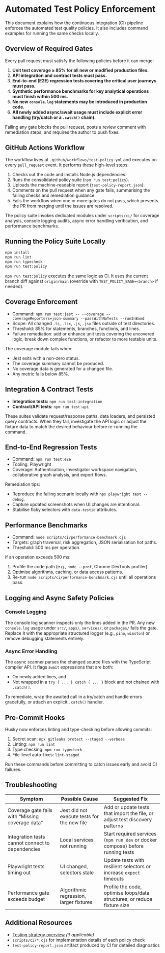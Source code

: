# Automated Test Policy Enforcement

This document explains how the continuous integration (CI) pipeline enforces the automated test quality policies. It also includes command examples for running the same checks locally.

## Overview of Required Gates

Every pull request must satisfy the following policies before it can merge:

1. **Unit test coverage ≥ 85% for all new or modified production files.**
2. **API integration and contract tests must pass.**
3. **End-to-end (E2E) regression tests covering the critical user journeys must pass.**
4. **Synthetic performance benchmarks for key analytical operations must finish within 500 ms.**
5. **No new `console.log` statements may be introduced in production code.**
6. **All newly added async/await usage must include explicit error handling (try/catch or a `.catch()` chain).**

Failing any gate blocks the pull request, posts a review comment with remediation steps, and requires the author to push fixes.

## GitHub Actions Workflow

The workflow lives at `.github/workflows/test-policy.yml` and executes on every `pull_request` event. It performs these high-level steps:

1. Checks out the code and installs Node.js dependencies.
2. Runs the consolidated policy suite (`npm run test:policy`).
3. Uploads the machine-readable report (`test-policy-report.json`).
4. Comments on the pull request when any gate fails, summarising the failing checks and remediation guidance.
5. Fails the workflow when one or more gates do not pass, which prevents the PR from merging until the issues are resolved.

The policy suite invokes dedicated modules under `scripts/ci/` for coverage analysis, console logging audits, async error handling verification, and performance benchmarks.

## Running the Policy Suite Locally

```bash
npm install
npm run lint
npm run typecheck
npm run test:policy
```

`npm run test:policy` executes the same logic as CI. It uses the current branch diff against `origin/main` (override with `TEST_POLICY_BASE=<branch>` if needed).

## Coverage Enforcement

* Command: `npm run test:jest -- --coverage --coverageReporters=json-summary --passWithNoTests --runInBand`
* Scope: All changed `.ts`, `.tsx`, `.js`, `.jsx` files outside of test directories.
* Threshold: 85% for statements, branches, functions, and lines.
* Failure remediation: add or enhance unit tests covering the uncovered logic, break down complex functions, or refactor to more testable units.

The coverage module fails when:

- Jest exits with a non-zero status.
- The coverage summary cannot be produced.
- No coverage data is generated for a changed file.
- Any metric falls below 85%.

## Integration & Contract Tests

* **Integration tests:** `npm run test:integration`
* **Contract/API tests:** `npm run test:api`

These suites validate request/response paths, data loaders, and persisted query contracts. When they fail, investigate the API logic or adjust the fixture data to match the desired behaviour before re-running the command.

## End-to-End Regression Tests

* Command: `npm run test:e2e`
* Tooling: Playwright
* Coverage: Authentication, investigator workspace navigation, collaborative graph analysis, and export flows.

Remediation tips:

- Reproduce the failing scenario locally with `npx playwright test --debug`.
- Capture updated screenshots when UI changes are intentional.
- Stabilise flaky selectors with `data-testid` attributes.

## Performance Benchmarks

* Command: `node scripts/ci/performance-benchmark.cjs`
* Targets: graph traversal, risk aggregation, JSON serialisation hot paths.
* Threshold: 500 ms per operation.

If an operation exceeds 500 ms:

1. Profile the code path (e.g., `node --prof`, Chrome DevTools profiler).
2. Optimise algorithms, caching, or data access patterns.
3. Re-run `node scripts/ci/performance-benchmark.cjs` until all operations pass.

## Logging and Async Safety Policies

### Console Logging

The console log scanner inspects only the lines added in the PR. Any new `console.log` usage under `src/`, `apps/`, `services/`, or `packages/` fails the gate. Replace it with the appropriate structured logger (e.g., `pino`, `winston`) or remove debugging statements entirely.

### Async Error Handling

The async scanner parses the changed source files with the TypeScript compiler API. It flags `await` expressions that are both:

- On newly added lines, and
- Not wrapped in a `try { ... } catch { ... }` block and not chained with `.catch()`.

To remediate, wrap the awaited call in a try/catch and handle errors gracefully, or attach an explicit `.catch()` handler.

## Pre-Commit Hooks

Husky now enforces linting and type-checking before allowing commits:

1. Secret scan: `npx gitleaks protect --staged --verbose`
2. Linting: `npm run lint`
3. Type checking: `npm run typecheck`
4. File-level auto-fixes: `lint-staged`

Run these commands before committing to catch issues early and avoid CI failures.

## Troubleshooting

| Symptom | Possible Cause | Suggested Fix |
| --- | --- | --- |
| Coverage gate fails with “Missing coverage data” | Jest did not execute tests for the new file | Add or update tests that import the file, or adjust test discovery patterns |
| Integration tests cannot connect to dependencies | Local services not running | Start required services (`npm run dev` or docker compose) before running tests |
| Playwright tests timing out | UI changed, selectors stale | Update tests with resilient selectors or increase `expect` timeouts |
| Performance gate exceeds budget | Algorithmic regression, larger fixtures | Profile the code, optimise loops/data structures, or reduce fixture size |

## Additional Resources

- [Testing strategy overview](../README.md) *(if applicable)*
- `scripts/ci/*.cjs` for implementation details of each policy check
- `test-policy-report.json` artifact produced by CI for detailed diagnostics
